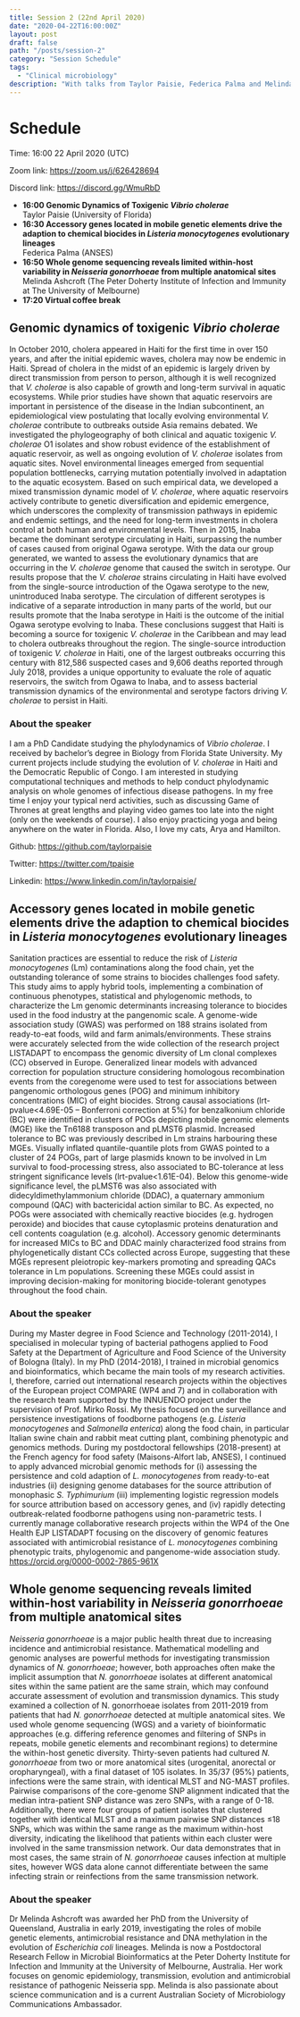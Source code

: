```yaml
---
title: Session 2 (22nd April 2020)
date: "2020-04-22T16:00:00Z"
layout: post
draft: false
path: "/posts/session-2"
category: "Session Schedule"
tags:
  - "Clinical microbiology"
description: "With talks from Taylor Paisie, Federica Palma and Melinda Ashcroft"
---
```


# Schedule 

Time: 16:00 22 April 2020 (UTC) 

Zoom link: https://zoom.us/j/626428694

Discord link: https://discord.gg/WmuRbD

* **16:00 Genomic Dynamics of Toxigenic *Vibrio cholerae***  
  Taylor Paisie (University of Florida)  
* **16:30 Accessory genes located in mobile genetic elements drive the adaption to chemical biocides in *Listeria monocytogenes* evolutionary lineages**  
  Federica Palma (ANSES)
* **16:50 Whole genome sequencing reveals limited within-host variability in *Neisseria gonorrhoeae* from multiple anatomical sites**  
  Melinda Ashcroft (The Peter Doherty Institute of Infection and Immunity at The University of Melbourne)   
* **17:20 Virtual coffee break**

## Genomic dynamics of toxigenic *Vibrio cholerae* 
In October 2010, cholera appeared in Haiti for the first time in over 150 years, and after the initial epidemic waves, cholera may now be endemic in Haiti. Spread of cholera in the midst of an epidemic is largely driven by direct transmission from person to person, although it is well recognized that *V. cholerae* is also capable of growth and long-term survival in aquatic ecosystems. While prior studies have shown that aquatic reservoirs are important in persistence of the disease in the Indian subcontinent, an epidemiological view postulating that locally evolving environmental *V. cholerae* contribute to outbreaks outside Asia remains debated. We investigated the phylogeography of both clinical and aquatic toxigenic *V. cholerae* O1 isolates and show robust evidence of the establishment of aquatic reservoir, as well as ongoing evolution of *V. cholerae* isolates from aquatic sites. Novel environmental lineages emerged from sequential population bottlenecks, carrying mutation potentially involved in adaptation to the aquatic ecosystem. Based on such empirical data, we developed a mixed transmission dynamic model of *V. cholerae*, where aquatic reservoirs actively contribute to genetic diversification and epidemic emergence, which underscores the complexity of transmission pathways in epidemic and endemic settings, and the need for long-term investments in cholera control at both human and environmental levels. Then in 2015, Inaba became the dominant serotype circulating in Haiti, surpassing the number of cases caused from original Ogawa serotype. With the data our group generated, we wanted to assess the evolutionary dynamics that are occurring in the *V. cholerae* genome that caused the switch in serotype. Our results propose that the *V. cholerae* strains circulating in Haiti have evolved from the single-source introduction of the Ogawa serotype to the new, unintroduced Inaba serotype. The circulation of different serotypes is indicative of a separate introduction in many parts of the world, but our results promote that the Inaba serotype in Haiti is the outcome of the initial Ogawa serotype evolving to Inaba. These conclusions suggest that Haiti is becoming a source for toxigenic *V. cholerae* in the Caribbean and may lead to cholera outbreaks throughout the region.  The single-source introduction of toxigenic *V. cholerae* in Haiti, one of the largest outbreaks occurring this century with 812,586 suspected cases and 9,606 deaths reported through July 2018, provides a unique opportunity to evaluate the role of aquatic reservoirs, the switch from Ogawa to Inaba, and to assess bacterial transmission dynamics of the environmental and serotype factors driving *V. cholerae* to persist in Haiti.  

### About the speaker 
I am a PhD Candidate studying the phylodynamics of *Vibrio cholerae*.  I received by bachelor’s degree in Biology from Florida State University.  My current projects include studying the evolution of *V. cholerae* in Haiti and the Democratic Republic of Congo.  I am interested in studying computational techniques and methods to help conduct phylodynamic analysis on whole genomes of infectious disease pathogens.  In my free time I enjoy your typical nerd activities, such as discussing Game of Thrones at great lengths and playing video games too late into the night (only on the weekends of course).  I also enjoy practicing yoga and being anywhere on the water in Florida.  Also, I love my cats, Arya and Hamilton. 

Github:  https://github.com/taylorpaisie

Twitter:  https://twitter.com/tpaisie

Linkedin:  https://www.linkedin.com/in/taylorpaisie/

## Accessory genes located in mobile genetic elements drive the adaption to chemical biocides in *Listeria monocytogenes* evolutionary lineages
Sanitation practices are essential to reduce the risk of *Listeria monocytogenes* (Lm) contaminations along the food chain, yet the outstanding tolerance of some strains to biocides challenges food safety. This study aims to apply hybrid tools, implementing a combination of continuous phenotypes, statistical and phylogenomic methods, to characterize the Lm genomic determinants increasing tolerance to biocides used in the food industry at the pangenomic scale.
A genome-wide association study (GWAS) was performed on 188 strains isolated from ready-to-eat foods, wild and farm animals/environments. These strains were accurately selected from the wide collection of the research project LISTADAPT to encompass the genomic diversity of Lm clonal complexes (CC) observed in Europe. Generalized linear models with advanced correction for population structure considering homologous recombination events from the coregenome were used to test for associations between pangenomic orthologous genes (POG) and minimum inhibitory concentrations (MIC) of eight biocides.
Strong causal associations (lrt-pvalue<4.69E-05 – Bonferroni correction at 5%) for benzalkonium chloride (BC) were identified in clusters of POGs depicting mobile genomic elements (MGE) like the Tn6188 transposon and pLMST6 plasmid. Increased tolerance to BC was previously described in Lm strains harbouring these MGEs. Visually inflated quantile-quantile plots from GWAS pointed to a cluster of 24 POGs, part of large plasmids known to be involved in Lm survival to food-processing stress, also associated to BC-tolerance at less stringent significance levels (lrt-pvalue<1.61E-04). Below this genome-wide significance level, the pLMST6 was also associated with didecyldimethylammonium chloride (DDAC), a quaternary ammonium compound (QAC) with bactericidal action similar to BC. As expected, no POGs were associated with chemically reactive biocides (e.g. hydrogen peroxide) and biocides that cause cytoplasmic proteins denaturation and cell contents coagulation (e.g. alcohol).
Accessory genomic determinants for increased MICs to BC and DDAC mainly characterized food strains from phylogenetically distant CCs collected across Europe, suggesting that these MGEs represent pleiotropic key-markers promoting and spreading QACs tolerance in Lm populations. Screening these MGEs could assist in improving decision-making for monitoring biocide-tolerant genotypes throughout the food chain.

### About the speaker
During my Master degree in Food Science and Technology (2011-2014), I specialised in molecular typing of bacterial pathogens applied to Food Safety at the Department of Agriculture and Food Science of the University of Bologna (Italy). In my PhD (2014-2018), I trained in microbial genomics and bioinformatics, which became the main tools of my research activities. I, therefore, carried out international research projects within the objectives of the European project COMPARE (WP4 and 7) and in collaboration with the research team supported by the INNUENDO project under the supervision of Prof. Mirko Rossi. My thesis focused on the surveillance and persistence investigations of foodborne pathogens (e.g. *Listeria monocytogenes* and *Salmonella enterica*) along the food chain, in particular Italian swine chain and rabbit meat cutting plant, combining phenotypic and genomics methods. During my postdoctoral fellowships (2018-present) at the French agency for food safety (Maisons-Alfort lab, ANSES), I continued to apply advanced microbial genomic methods for (i) assessing the persistence and cold adaption of *L. monocytogenes* from ready-to-eat industries (ii) designing genome databases for the source attribution of monophasic *S. Typhimurium* (iii) implementing logistic regression models for source attribution based on accessory genes, and (iv) rapidly detecting outbreak-related foodborne pathogens using non-parametric tests. I currently manage collaborative research projects within the WP4 of the One Health EJP LISTADAPT focusing on the discovery of genomic features associated with antimicrobial resistance of *L. monocytogenes* combining phenotypic traits, phylogenomic and pangenome-wide association study. https://orcid.org/0000-0002-7865-961X

## Whole genome sequencing reveals limited within-host variability in *Neisseria gonorrhoeae* from multiple anatomical sites
*Neisseria gonorrhoeae* is a major public health threat due to increasing incidence and antimicrobial resistance. Mathematical modelling and genomic analyses are powerful methods for investigating transmission dynamics of *N. gonorrhoeae*; however, both approaches often make the implicit assumption that *N. gonorrhoeae* isolates at different anatomical sites within the same patient are the same strain, which may confound accurate assessment of evolution and transmission dynamics. This study examined a collection of N. gonorrhoeae isolates from 2011-2019 from patients that had *N. gonorrhoeae* detected at multiple anatomical sites. We used whole genome sequencing (WGS) and a variety of bioinformatic approaches (e.g. differing reference genomes and filtering of SNPs in repeats, mobile genetic elements and recombinant regions) to determine the within-host genetic diversity. Thirty-seven patients had cultured *N. gonorrhoeae* from two or more anatomical sites (urogenital, anorectal or oropharyngeal), with a final dataset of 105 isolates. In 35/37 (95%) patients, infections were the same strain, with identical MLST and NG-MAST profiles. Pairwise comparisons of the core-genome SNP alignment indicated that the median intra-patient SNP distance was zero SNPs, with a range of 0-18. Additionally, there were four groups of patient isolates that clustered together with identical MLST and a maximum pairwise SNP distances ≤18 SNPs, which was within the same range as the maximum within-host diversity, indicating the likelihood that patients within each cluster were involved in the same transmission network. Our data demonstrates that in most cases, the same strain of *N. gonorrhoeae* causes infection at multiple sites, however WGS data alone cannot differentiate between the same infecting strain or reinfections from the same transmission network. 

### About the speaker
Dr Melinda Ashcroft was awarded her PhD from the University of Queensland, Australia in early 2019, investigating the roles of mobile genetic elements, antimicrobial resistance and DNA methylation in the evolution of *Escherichia coli* lineages. Melinda is now a Postdoctoral Research Fellow in Microbial Bioinformatics at the Peter Doherty Institute for Infection and Immunity at the University of Melbourne, Australia. Her work focuses on genomic epidemiology, transmission, evolution and antimicrobial resistance of pathogenic Neisseria spp. Melinda is also passionate about science communication and is a current Australian Society of Microbiology Communications Ambassador. 